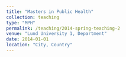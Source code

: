 ```yaml
---
title: "Masters in Public Health"
collection: teaching
type: "MPH"
permalink: /teaching/2014-spring-teaching-2
venue: "Lund University 1, Department"
date: 2014-01-01
location: "City, Country"
---
```

